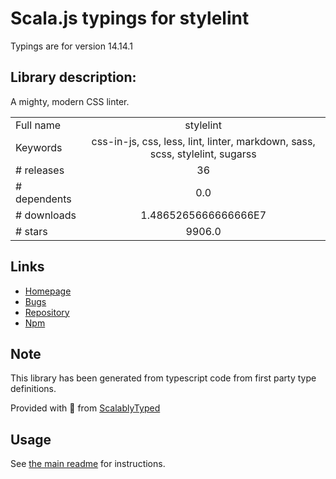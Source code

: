 
# Scala.js typings for stylelint

Typings are for version 14.14.1

## Library description:
A mighty, modern CSS linter.

|                    |                 |
| ------------------ | :-------------: |
| Full name          | stylelint |
| Keywords           | css-in-js, css, less, lint, linter, markdown, sass, scss, stylelint, sugarss |
| # releases         | 36 |
| # dependents       | 0.0 |
| # downloads        | 1.4865265666666666E7 |
| # stars            | 9906.0 |

## Links
- [Homepage](https://stylelint.io)
- [Bugs](https://github.com/stylelint/stylelint/issues)
- [Repository](https://github.com/stylelint/stylelint)
- [Npm](https://www.npmjs.com/package/stylelint)
    


## Note
This library has been generated from typescript code from first party type definitions.

Provided with :purple_heart: from [ScalablyTyped](https://github.com/oyvindberg/ScalablyTyped)

## Usage
See [the main readme](../../readme.md) for instructions.


